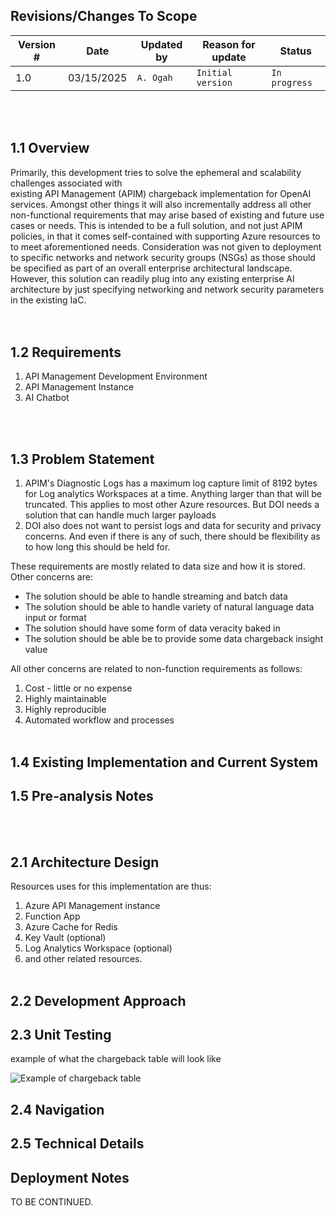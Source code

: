 ## Revisions/Changes To Scope
<table>
    <thead>
      <tr>
        <th>Version #</th>
        <th>Date</th>
        <th>Updated by</th>
        <th>Reason for update</th>
        <th>Status</th>
      </tr>
    </thead>
    <tbody>
        <tr>
            <td>1.0</td>
            <td>03/15/2025</td>
            <td><code>A. Ogah</code></td>
            <td><code>Initial version</code></td>
            <td><code>In progress</code></td>
        </tr>        
    </tbody>
  </table>
<br /><br />


## 1.1 Overview

Primarily, this development tries to solve the ephemeral and scalability challenges associated with  
existing API Management (APIM) chargeback implementation for OpenAI services. Amongst other 
things it will also incrementally address all other non-functional requirements that may 
arise based of existing and future use cases or needs. This is intended to be a full solution, 
and not just APIM policies, in that it comes self-contained with supporting Azure resources to 
to meet aforementioned needs. Consideration was not given to deployment to specific networks and 
network security groups (NSGs) as those should be specified as part of an overall enterprise 
architectural landscape. However, this solution can readily plug into any existing enterprise AI architecture
by just specifying networking and network security parameters in the existing IaC.  
<br /><br />




## 1.2 Requirements

1. API Management Development Environment
2. API Management Instance
3. AI Chatbot 

<br /><br />


## 1.3  Problem Statement

1. APIM's Diagnostic Logs has a maximum log capture limit of 8192 bytes for Log analytics Workspaces at 
a time. Anything larger than that will be truncated. This applies to most other Azure resources. 
But DOI needs a solution that can handle much larger payloads
2. DOI also does not want to persist logs and data for security and privacy concerns. And even if there 
is any of such, there should be flexibility as to how long this should be held for.

These requirements are mostly related to data size and how it is stored. Other concerns are:
 - The solution should be able to handle streaming and batch data
 - The solution should be able to handle variety of natural language data input or format
 - The solution should have some form of data veracity baked in
 - The solution should be able be to provide some data chargeback insight value

 All other concerns are related to non-function requirements as follows:
 1. Cost - little or no expense
 2. Highly maintainable
 3. Highly reproducible
 4. Automated workflow and processes
<br /><br />

## 1.4 Existing Implementation and Current System

## 1.5 Pre-analysis Notes
<br /><br />

## 2.1 Architecture Design

Resources uses for this implementation are thus:
1. Azure API Management instance 
2. Function App 
3. Azure Cache for Redis 
3. Key Vault (optional) 
4. Log Analytics Workspace (optional)
5. and other related resources.
<br /><br />


## 2.2 Development Approach

## 2.3 Unit Testing
example of what the chargeback table will look like 

![Example of chargeback table](app/backend/example-log-chargeback.png)
## 2.4 Navigation

## 2.5 Technical Details

## Deployment Notes



TO BE CONTINUED.





